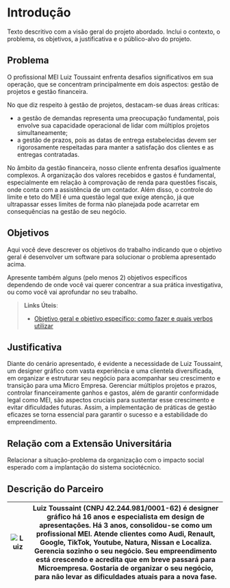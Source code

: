 # Introdução

Texto descritivo com a visão geral do projeto abordado. Inclui o contexto, o problema, os objetivos, a justificativa e o público-alvo do projeto.

## Problema

O profissional MEI Luiz Toussaint enfrenta desafios significativos em sua operação, que se concentram principalmente em dois aspectos: gestão de projetos e gestão financeira.

No que diz respeito à gestão de projetos, destacam-se duas áreas críticas:
<ul><li>a gestão de demandas representa uma preocupação fundamental, pois envolve sua capacidade operacional de lidar com múltiplos projetos simultaneamente;</li>
 <li>a gestão de prazos, pois as datas de entrega estabelecidas devem ser rigorosamente respeitadas para manter a satisfação dos clientes e as entregas contratadas.</li></ul>

No âmbito da gestão financeira, nosso cliente enfrenta desafios igualmente complexos. A organização dos valores recebidos e gastos é fundamental, especialmente em relação à comprovação de renda para questões fiscais, onde conta com a assistência de um contador. Além disso, o controle do limite e teto do MEI é uma questão legal que exige atenção, já que ultrapassar esses limites de forma não planejada pode acarretar em consequências na gestão de seu negócio.

## Objetivos

Aqui você deve descrever os objetivos do trabalho indicando que o objetivo geral é desenvolver um software para solucionar o problema apresentado acima. 

Apresente também alguns (pelo menos 2) objetivos específicos dependendo de onde você vai querer concentrar a sua prática investigativa, ou como você vai aprofundar no seu trabalho.
 
> **Links Úteis**:
> - [Objetivo geral e objetivo específico: como fazer e quais verbos utilizar](https://blog.mettzer.com/diferenca-entre-objetivo-geral-e-objetivo-especifico/)

## Justificativa

Diante do cenário apresentado, é evidente a necessidade de Luiz Toussaint, um designer gráfico com vasta experiência e uma clientela diversificada, em organizar e estruturar seu negócio para acompanhar seu crescimento e transição para uma Micro Empresa. Gerenciar múltiplos projetos e prazos, controlar financeiramente ganhos e gastos, além de garantir conformidade legal como MEI, são aspectos cruciais para sustentar esse crescimento e evitar dificuldades futuras. Assim, a implementação de práticas de gestão eficazes se torna essencial para garantir o sucesso e a estabilidade do empreendimento.

## Relação com a Extensão Universitária

Relacionar a situação-problema da organização com o impacto social esperado com a implantação do sistema sociotécnico.

## Descrição do Parceiro

| ![Luiz](https://github.com/ICEI-PUC-Minas-PMV-ADS/pmv-ads-2024-1-e5-proj-empext-t2-smartmei/assets/100447878/60b92694-6b73-4e8f-a85d-3beb0f597c5b)| Luiz Toussaint (CNPJ 42.244.981/0001-62) é designer gráfico há 16 anos e especialista em design de apresentações. Há 3 anos, consolidou-se como um profissional MEI. Atende clientes como Audi, Renault, Google, TikTok, Youtube, Natura, Nissan e Localiza. Gerencia sozinho o seu negócio. Seu empreendimento está crescendo e acredita que em breve passará para Microempresa. Gostaria de organizar o seu negócio, para não levar as dificuldades atuais para a nova fase.  |
|------|-----------------------------------------|
